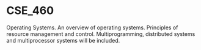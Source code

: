 # CSE_460
Operating Systems.
An overview of operating systems. Principles of resource management and control. Multiprogramming, distributed systems and multiprocessor systems will be included.
